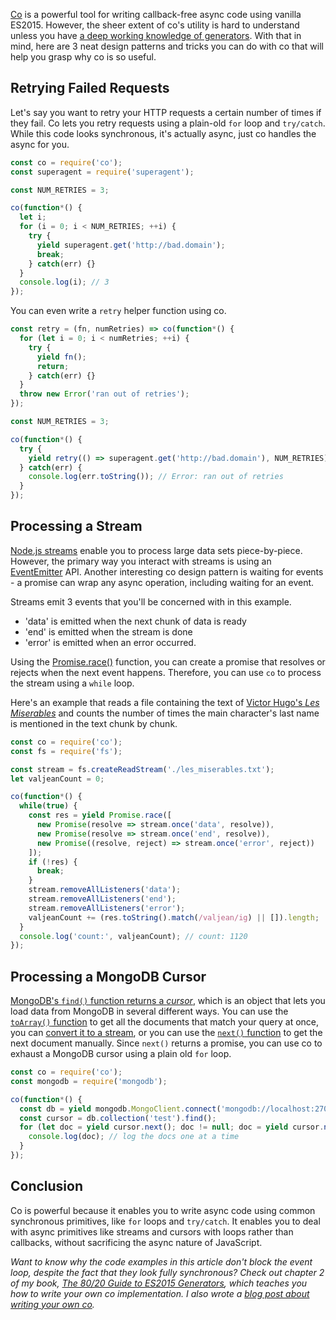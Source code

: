 [Co](https://www.npmjs.com/package/co) is a powerful tool for writing callback-free async code using vanilla ES2015. However, the sheer extent
of co's utility is hard to understand unless you have
[a deep working knowledge of generators](http://es2015generators.com/). With
that in mind, here are 3 neat design patterns and tricks you can do with co
that will help you grasp why co is so useful.

Retrying Failed Requests
------------------------

Let's say you want to retry your HTTP requests a certain number of times
if they fail.
Co lets you retry requests using a plain-old `for` loop and `try/catch`.
While this code looks synchronous, it's actually async, just co handles the
async for you.

```javascript
const co = require('co');
const superagent = require('superagent');

const NUM_RETRIES = 3;

co(function*() {
  let i;
  for (i = 0; i < NUM_RETRIES; ++i) {
    try {
      yield superagent.get('http://bad.domain');
      break;
    } catch(err) {}
  }
  console.log(i); // 3
});
```

You can even write a `retry` helper function using co.

```javascript
const retry = (fn, numRetries) => co(function*() {
  for (let i = 0; i < numRetries; ++i) {
    try {
      yield fn();
      return;
    } catch(err) {}
  }
  throw new Error('ran out of retries');
});

const NUM_RETRIES = 3;

co(function*() {
  try {
    yield retry(() => superagent.get('http://bad.domain'), NUM_RETRIES);
  } catch(err) {
    console.log(err.toString()); // Error: ran out of retries
  }
});
```

Processing a Stream
-------------------

[Node.js streams](https://github.com/substack/stream-handbook) enable you
to process large data sets piece-by-piece. However, the primary way you
interact with streams is using an
[EventEmitter](https://nodejs.org/api/events.html) API. Another interesting
co design pattern is waiting for events - a promise can wrap any async
operation, including waiting for an event.

Streams emit 3 events that you'll be concerned with in this example.

* 'data' is emitted when the next chunk of data is ready
* 'end' is emitted when the stream is done
* 'error' is emitted when an error occurred.

Using the [Promise.race()](https://developer.mozilla.org/en-US/docs/Web/JavaScript/Reference/Global_Objects/Promise/race) function,
you can create a promise that resolves or rejects when the next event happens.
Therefore, you can use `co` to process the stream using a `while` loop.

Here's an example that reads a file containing the text of
[Victor Hugo's _Les Miserables_](https://www.gutenberg.org/files/135/135-0.txt)
and counts the number of times the main character's last name is mentioned in
the text chunk by chunk.

```javascript
const co = require('co');
const fs = require('fs');

const stream = fs.createReadStream('./les_miserables.txt');
let valjeanCount = 0;

co(function*() {
  while(true) {
    const res = yield Promise.race([
      new Promise(resolve => stream.once('data', resolve)),
      new Promise(resolve => stream.once('end', resolve)),
      new Promise((resolve, reject) => stream.once('error', reject))
    ]);
    if (!res) {
      break;
    }
    stream.removeAllListeners('data');
    stream.removeAllListeners('end');
    stream.removeAllListeners('error');
    valjeanCount += (res.toString().match(/valjean/ig) || []).length;
  }
  console.log('count:', valjeanCount); // count: 1120
});
```

Processing a MongoDB Cursor
---------------------------

[MongoDB's `find()` function returns a _cursor_](http://mongodb.github.io/node-mongodb-native/2.1/api/Collection.html#find), which is an object that lets you load data from MongoDB in several
different ways. You can use the [`toArray()` function](http://mongodb.github.io/node-mongodb-native/2.1/api/Cursor.html#toArray) to get all the documents
that match your query at once, you can [convert it to a stream](http://mongodb.github.io/node-mongodb-native/2.1/api/Cursor.html#stream), or you can use the [`next()` function](http://mongodb.github.io/node-mongodb-native/2.1/api/Cursor.html#next) to get the next document manually.
Since `next()` returns a promise, you can use co to exhaust a MongoDB cursor
using a plain old `for` loop.

```javascript
const co = require('co');
const mongodb = require('mongodb');

co(function*() {
  const db = yield mongodb.MongoClient.connect('mongodb://localhost:27017');
  const cursor = db.collection('test').find();
  for (let doc = yield cursor.next(); doc != null; doc = yield cursor.next()) {
    console.log(doc); // log the docs one at a time
  }
});
```

Conclusion
----------

Co is powerful because it enables you to write async code using common
synchronous primitives, like `for` loops and `try/catch`. It enables you
to deal with async primitives like streams and cursors with loops rather
than callbacks, without sacrificing the async nature of JavaScript.

_Want to know why the code examples in this article don't block the event
loop, despite the fact that they look fully synchronous? Check out chapter
2 of my book, [The 80/20 Guide to ES2015 Generators](http://es2015generators.com/), which teaches you how to write
your own co implementation. I also wrote a
[blog post about writing your own co](http://thecodebarbarian.com/write-your-own-co-using-es2015-generators)._
